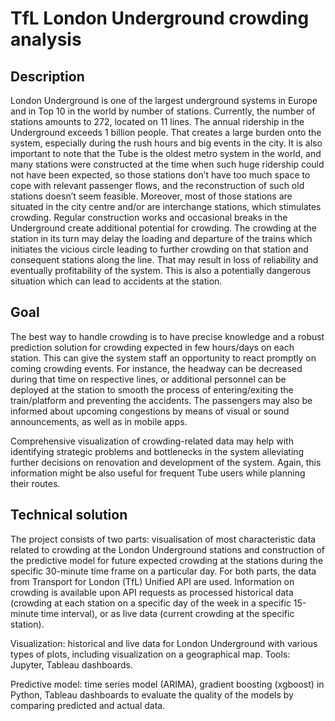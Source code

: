 # TfL London Underground crowding analysis


Description 
------------
London Underground is one of the largest underground systems in Europe and in Top 10 in the world by number of stations. Currently, the number of stations amounts to 272, located on 11 lines. The annual ridership in the Underground exceeds 1 billion people. That creates a large burden onto the system, especially during the rush hours and big events in the city. It is also important to note that the Tube is the oldest metro system in the world, and many stations were constructed at the time when such huge ridership could not have been expected, so those stations don’t have too much space to cope with relevant passenger flows, and the reconstruction of such old stations doesn’t seem feasible. Moreover, most of those stations are situated in the city centre and/or are interchange stations, which stimulates crowding. Regular construction works and occasional breaks in the Underground create additional potential for crowding. The crowding at the station in its turn may delay the loading and departure of the trains which initiates the vicious circle leading to further crowding on that station and consequent stations along the line. That may result in loss of reliability and eventually profitability of the system. This is also a potentially dangerous situation which can lead to accidents at the station. 

Goal 
-----
The best way to handle crowding is to have precise knowledge and a robust prediction solution for crowding expected in few hours/days on each station. This can give the system staff an opportunity to react promptly on coming crowding events. For instance, the headway can be decreased during that time on respective lines, or additional personnel can be deployed at the station to smooth the process of entering/exiting the train/platform and preventing the accidents. The passengers may also be informed about upcoming congestions by means of visual or sound announcements, as well as in mobile apps. 

Comprehensive visualization of crowding-related data may help with identifying strategic problems and bottlenecks in the system alleviating further decisions on renovation and development of the system. Again, this information might be also useful for frequent Tube users while planning their routes. 

Technical solution 
-------------------
The project consists of two parts: visualisation of most characteristic data related to crowding at the London Underground stations and construction of the predictive model for future expected crowding at the stations during the specific 30-minute time frame on a particular day. For both parts, the data from Transport for London (TfL) Unified API are used. Information on crowding is available upon API requests as processed historical data (crowding at each station on a specific day of the week in a specific 15-minute time interval), or as live data (current crowding at the specific station). 

Visualization: historical and live data for London Underground with various types of plots, including visualization on a geographical map. Tools: Jupyter, Tableau dashboards.

Predictive model: time series model (ARIMA), gradient boosting (xgboost) in Python, Tableau dashboards to evaluate the quality of the models by comparing predicted and actual data.
